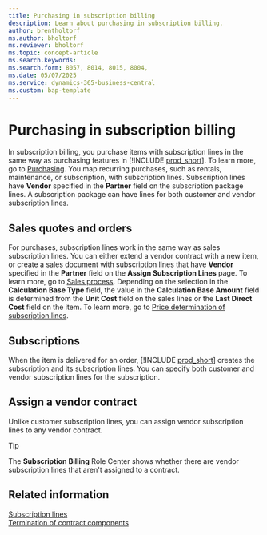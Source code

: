 ```yaml
---
title: Purchasing in subscription billing
description: Learn about purchasing in subscription billing.
author: brentholtorf
ms.author: bholtorf
ms.reviewer: bholtorf
ms.topic: concept-article
ms.search.keywords: 
ms.search.form: 8057, 8014, 8015, 8004,
ms.date: 05/07/2025
ms.service: dynamics-365-business-central
ms.custom: bap-template
---
```


# Purchasing in subscription billing

In subscription billing, you purchase items with subscription lines in the same way as purchasing features in [!INCLUDE [prod_short](../includes/prod_short.md)]. To learn more, go to [Purchasing](../purchasing-manage-purchasing.md). You map recurring purchases, such as rentals, maintenance, or subscription, with subscription lines. Subscription lines have **Vendor** specified in the **Partner** field on the subscription package lines. A subscription package can have lines for both customer and vendor subscription lines.

## Sales quotes and orders

For purchases, subscription lines work in the same way as sales subscription lines. You can either extend a vendor contract with a new item, or create a sales document with subscription lines that have **Vendor** specified in the **Partner** field on the **Assign Subscription Lines** page. To learn more, go to [Sales process](sales/sales-service-commitments.md). Depending on the selection in the **Calculation Base Type** field, the value in the **Calculation Base Amount** field is determined from the **Unit Cost** field on the sales lines or the **Last Direct Cost** field on the item. To learn more, go to [Price determination of subscription lines](sales/price-calculation.md).

## Subscriptions

When the item is delivered for an order, [!INCLUDE [prod_short](../includes/prod_short.md)] creates the subscription and its subscription lines. You can specify both customer and vendor subscription lines for the subscription.

## Assign a vendor contract

Unlike customer subscription lines, you can assign vendor subscription lines to any vendor contract.

> [!TIP]
> The **Subscription Billing** Role Center shows whether there are vendor subscription lines that aren't assigned to a contract.

## Related information

[Subscription lines](masterdata/service-commitments.md)  
[Termination of contract components](working-with-contracts/service-commitment-cancellation.md)  
